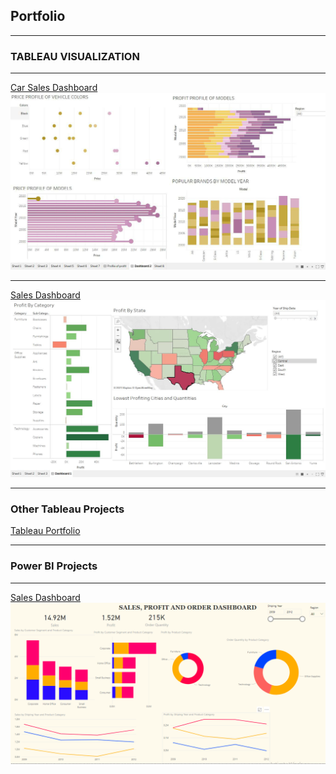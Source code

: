 ## Portfolio

---

### TABLEAU VISUALIZATION

---
[Car Sales Dashboard](https://github.com/oaduloju/Visualization/blob/master/Car%20Purchase%20Dashboard.JPG)
<br>
<img src="images/Car Purchase Dashboard.JPG?raw=true"/>

---
[Sales Dashboard](https://github.com/oaduloju/Visualization/blob/master/Sales%20Dashboard.JPG)
<br>
<img src="images/Sales Dashboard.JPG?raw=true"/>

---

### Other Tableau Projects

[Tableau Portfolio](https://public.tableau.com/app/profile/oluwatobi.aduloju)

---

### Power BI Projects

---

[Sales Dashboard](https://app.powerbi.com/groups/me/reports/56e4fe6b-912e-4bb0-ae97-8b09e1154df5/ReportSection)
<br>
<img src="images/PowerBI Screenshot Orig.png?raw=true"/>

